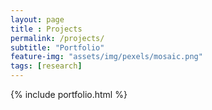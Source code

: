 ```yaml
--- 
layout: page
title : Projects
permalink: /projects/
subtitle: "Portfolio"
feature-img: "assets/img/pexels/mosaic.png"
tags: [research]
---
```


{% include portfolio.html %}
